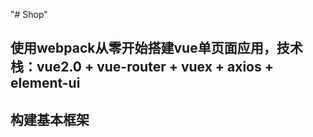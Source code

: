 "# Shop" 
## 使用webpack从零开始搭建vue单页面应用，技术栈：vue2.0 + vue-router + vuex  + axios + element-ui
## 构建基本框架
